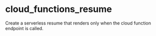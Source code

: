 # cloud_functions_resume
Create a serverless resume that renders only when the cloud function endpoint is called.
